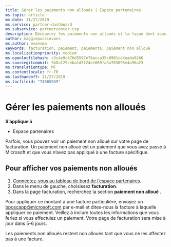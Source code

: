 ```yaml
---
title: Gérer les paiements non alloués | Espace partenaires
ms.topic: article
ms.date: 11/27/2019
ms.service: partner-dashboard
ms.subservice: partnercenter-csp
description: Découvrez les paiements non alloués et la façon dont vous pouvez les appliquer à vos factures.
author: maggiepuccievans
ms.author: evansma
keywords: facturation, paiement, paiements, paiement non alloué
ms.localizationpriority: medium
ms.openlocfilehash: c5c4e9c476d5597e76acca35c0901cd4eada9266
ms.sourcegitcommit: 9b0a129ceba1d5f24ee069fa3a703695e4a96a23
ms.translationtype: MT
ms.contentlocale: fr-FR
ms.lasthandoff: 11/27/2019
ms.locfileid: "74565949"
---
```

# <a name="manage-unallocated-payments"></a>Gérer les paiements non alloués

**S’applique à**

- Espace partenaires

Parfois, vous pouvez voir un paiement non alloué sur votre page de facturation. Un paiement non alloué est un paiement que vous avez passé à Microsoft et que vous n’avez pas appliqué à une facture spécifique.

## <a name="to-view-your-unallocated-payments"></a>Pour afficher vos paiements non alloués

1.  [Connectez-vous au tableau de bord de l’espace partenaires](https://partner.microsoft.com/en-us/dashboard/home).
2.  Dans le menu de gauche, choisissez **facturation**.
3.  Dans la page facturation, recherchez la section **paiement non alloué** . 

Pour appliquer ce montant à une facture particulière, envoyez un bposcapp@microsoft.com par e-mail et dites-nous la facture à laquelle appliquer ce paiement. Veillez à inclure toutes les informations que vous feriez si vous effectuiez un paiement. Votre page de facturation sera mise à jour dans 5-6 jours. 

Les paiements non alloués restent non alloués tant que vous ne les affectez pas à une facture. 
